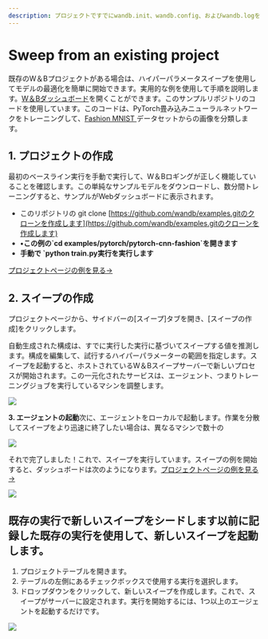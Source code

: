 ```yaml
---
description: プロジェクトですでにwandb.init、wandb.config、およびwandb.logを使用している場合は、ここから始めてください。
---
```


# Sweep from an existing project

既存のW＆Bプロジェクトがある場合は、ハイパーパラメータスイープを使用してモデルの最適化を簡単に開始できます。実用的な例を使用して手順を説明します。[W＆Bダッシュボード](https://wandb.ai/carey/pytorch-cnn-fashion)を開くことができます。このサンプルリポジトリのコードを使用しています。このコードは、PyTorch畳み込みニューラルネットワークをトレーニングして、[Fashion MNIST ](https://github.com/zalandoresearch/fashion-mnist)データセットからの画像を分類します。

## 1. **プロジェクトの作成**

最初のベースライン実行を手動で実行して、W＆Bロギングが正しく機能していることを確認します。この単純なサンプルモデルをダウンロードし、数分間トレーニングすると、サンプルがWebダッシュボードに表示されます。

* このリポジトリの git clone [https://github.com/wandb/examples.gitのクローンを作成します](https://github.com/wandb/examples.gitのクローンを作成します)
* **•この例の\`cd examples/pytorch/pytorch-cnn-fashion\`を開きます**
* **手動で \`python train.py実行を実行します**

[プロジェクトページの例を見る→](https://app.wandb.ai/carey/pytorch-cnn-fashion)

## 2. **スイープの作成**

プロジェクトページから、サイドバーの\[スイープ\]タブを開き、\[スイープの作成\]をクリックします。

 自動生成された構成は、すでに実行した実行に基づいてスイープする値を推測します。構成を編集して、試行するハイパーパラメーターの範囲を指定します。スイープを起動すると、ホストされているW＆Bスイープサーバーで新しいプロセスが開始されます。この一元化されたサービスは、エージェント、つまりトレーニングジョブを実行しているマシンを調整します。

![](../.gitbook/assets/sweep2.png)

**3. エージェントの起動**次に、エージェントをローカルで起動します。作業を分散してスイープをより迅速に終了したい場合は、異なるマシンで数十の

![](../.gitbook/assets/sweep3.png)

 それで完了しました！これで、スイープを実行しています。スイープの例を開始すると、ダッシュボードは次のようになります。[プロジェクトページの例を見る→](https://wandb.ai/carey/pytorch-cnn-fashion?workspace=)

![](https://paper-attachments.dropbox.com/s_5D8914551A6C0AABCD5718091305DD3B64FFBA192205DD7B3C90EC93F4002090_1579066494222_image.png)

## **既存の実行で新しいスイープをシードします**以前に記録した既存の実行を使用して、新しいスイープを起動します。

1. プロジェクトテーブルを開きます。
2. テーブルの左側にあるチェックボックスで使用する実行を選択します。
3. ドロップダウンをクリックして、新しいスイープを作成します。これで、スイープがサーバーに設定されます。実行を開始するには、1つ以上のエージェントを起動するだけです。

![](../.gitbook/assets/create-sweep-from-table%20%281%29%20%281%29.png)

